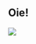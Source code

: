 ## Oie!
<div>
<img height "180 cm" src = "https://github-readme-stats.vercel.app/api?username=karoll007&show_icons=true&theme=cobalt"/>
  
</div>
